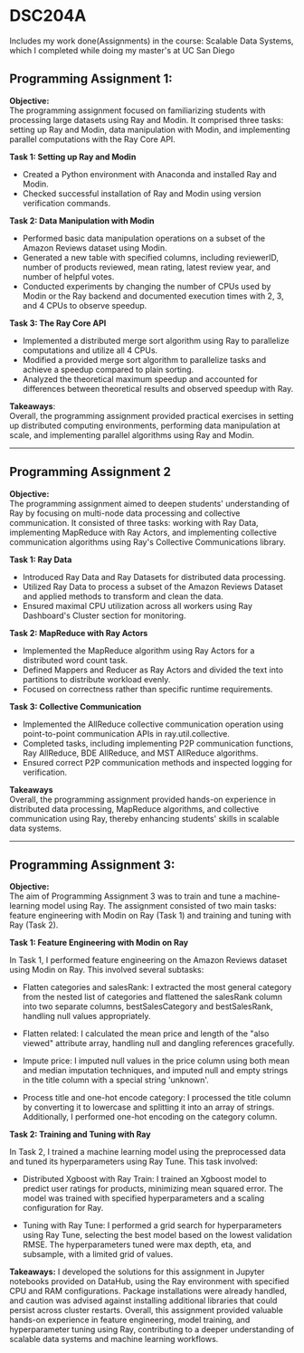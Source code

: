 # DSC204A
Includes my work done(Assignments) in the course: Scalable Data Systems, which I completed while doing my master's at UC San Diego

## Programming Assignment 1:

**Objective:**  
The programming assignment focused on familiarizing students with processing large datasets using Ray and Modin. It comprised three tasks: setting up Ray and Modin, data manipulation with Modin, and implementing parallel computations with the Ray Core API.

**Task 1: Setting up Ray and Modin**

* Created a Python environment with Anaconda and installed Ray and Modin.  
* Checked successful installation of Ray and Modin using version verification commands.  

**Task 2: Data Manipulation with Modin**

* Performed basic data manipulation operations on a subset of the Amazon Reviews dataset using Modin.  
* Generated a new table with specified columns, including reviewerID, number of products reviewed, mean rating, latest review year, and number of helpful votes.  
* Conducted experiments by changing the number of CPUs used by Modin or the Ray backend and documented execution times with 2, 3, and 4 CPUs to observe speedup.  

**Task 3: The Ray Core API**

* Implemented a distributed merge sort algorithm using Ray to parallelize computations and utilize all 4 CPUs.  
* Modified a provided merge sort algorithm to parallelize tasks and achieve a speedup compared to plain sorting.  
* Analyzed the theoretical maximum speedup and accounted for differences between theoretical results and observed speedup with Ray.  

**Takeaways**:  
Overall, the programming assignment provided practical exercises in setting up distributed computing environments, performing data manipulation at scale, and implementing parallel algorithms using Ray and Modin.

***

## Programming Assignment 2

**Objective:**  
The programming assignment aimed to deepen students' understanding of Ray by focusing on multi-node data processing and collective communication. It consisted of three tasks: working with Ray Data, implementing MapReduce with Ray Actors, and implementing collective communication algorithms using Ray's Collective Communications library.

**Task 1: Ray Data**  
* Introduced Ray Data and Ray Datasets for distributed data processing.  
* Utilized Ray Data to process a subset of the Amazon Reviews Dataset and applied methods to transform and clean the data.  
* Ensured maximal CPU utilization across all workers using Ray Dashboard's Cluster section for monitoring.  

**Task 2: MapReduce with Ray Actors**  
* Implemented the MapReduce algorithm using Ray Actors for a distributed word count task.  
* Defined Mappers and Reducer as Ray Actors and divided the text into partitions to distribute workload evenly.  
* Focused on correctness rather than specific runtime requirements.  

**Task 3: Collective Communication**  
* Implemented the AllReduce collective communication operation using point-to-point communication APIs in ray.util.collective.  
* Completed tasks, including implementing P2P communication functions, Ray AllReduce, BDE AllReduce, and MST AllReduce algorithms.  
* Ensured correct P2P communication methods and inspected logging for verification.  

**Takeaways**  
Overall, the programming assignment provided hands-on experience in distributed data processing, MapReduce algorithms, and collective communication using Ray, thereby enhancing students' skills in scalable data systems.

***

## Programming Assignment 3:

**Objective:**  
The aim of Programming Assignment 3 was to train and tune a machine-learning model using Ray. The assignment consisted of two main tasks: feature engineering with Modin on Ray (Task 1) and training and tuning with Ray (Task 2).

**Task 1: Feature Engineering with Modin on Ray**

In Task 1, I performed feature engineering on the Amazon Reviews dataset using Modin on Ray. This involved several subtasks:

* Flatten categories and salesRank: I extracted the most general category from the nested list of categories and flattened the salesRank column into two separate columns, bestSalesCategory and bestSalesRank, handling null values appropriately.

* Flatten related: I calculated the mean price and length of the "also viewed" attribute array, handling null and dangling references gracefully.

* Impute price: I imputed null values in the price column using both mean and median imputation techniques, and imputed null and empty strings in the title column with a special string 'unknown'.

* Process title and one-hot encode category: I processed the title column by converting it to lowercase and splitting it into an array of strings. Additionally, I performed one-hot encoding on the category column.

**Task 2: Training and Tuning with Ray**

In Task 2, I trained a machine learning model using the preprocessed data and tuned its hyperparameters using Ray Tune. This task involved:

* Distributed Xgboost with Ray Train: I trained an Xgboost model to predict user ratings for products, minimizing mean squared error. The model was trained with specified hyperparameters and a scaling configuration for Ray.

* Tuning with Ray Tune: I performed a grid search for hyperparameters using Ray Tune, selecting the best model based on the lowest validation RMSE. The hyperparameters tuned were max depth, eta, and subsample, with a limited grid of values.

**Takeaways:**
I developed the solutions for this assignment in Jupyter notebooks provided on DataHub, using the Ray environment with specified CPU and RAM configurations. Package installations were already handled, and caution was advised against installing additional libraries that could persist across cluster restarts.
Overall, this assignment provided valuable hands-on experience in feature engineering, model training, and hyperparameter tuning using Ray, contributing to a deeper understanding of scalable data systems and machine learning workflows.
